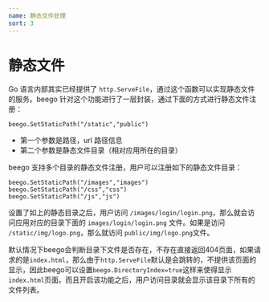 ```yaml
---
name: 静态文件处理
sort: 3
---
```


# 静态文件

Go 语言内部其实已经提供了 `http.ServeFile`，通过这个函数可以实现静态文件的服务。beego 针对这个功能进行了一层封装，通过下面的方式进行静态文件注册：

	beego.SetStaticPath("/static","public")

- 第一个参数是路径，url 路径信息
- 第二个参数是静态文件目录（相对应用所在的目录）

beego 支持多个目录的静态文件注册，用户可以注册如下的静态文件目录：

	beego.SetStaticPath("/images","images")
	beego.SetStaticPath("/css","css")
	beego.SetStaticPath("/js","js")

设置了如上的静态目录之后，用户访问 `/images/login/login.png`，那么就会访问应用对应的目录下面的 `images/login/login.png` 文件。如果是访问 `/static/img/logo.png`，那么就访问 `public/img/logo.png`文件。

默认情况下beego会判断目录下文件是否存在，不存在直接返回404页面，如果请求的是`index.html`，那么由于`http.ServeFile`默认是会跳转的，不提供该页面的显示，因此beego可以设置`beego.DirectoryIndex=true`这样来使得显示`index.html`页面。而且开启该功能之后，用户访问目录就会显示该目录下所有的文件列表。
